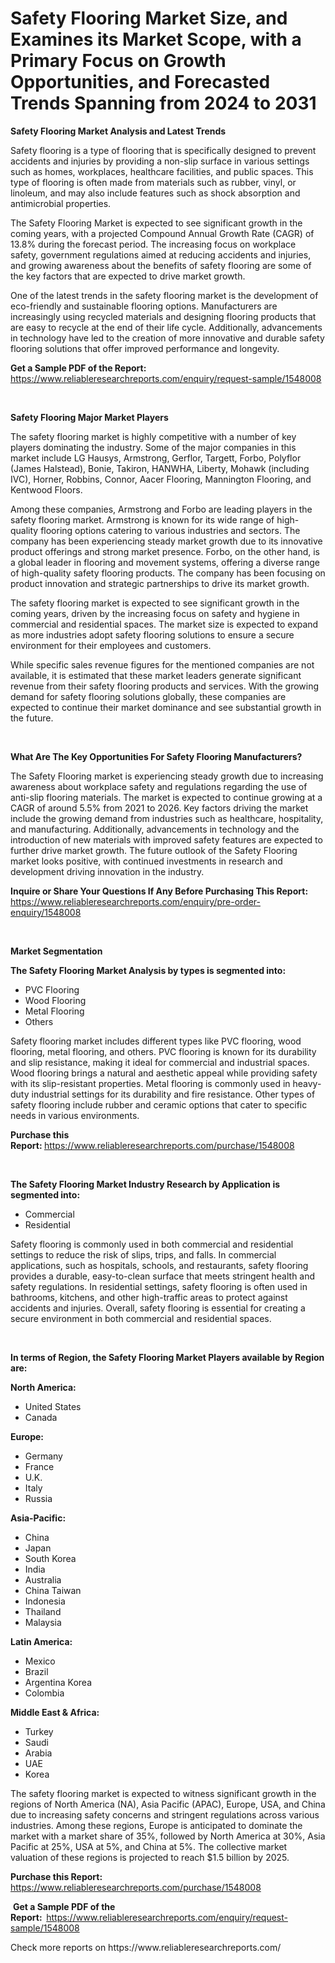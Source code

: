 <p><h1>Safety Flooring Market Size, and Examines its Market Scope, with a Primary Focus on Growth Opportunities, and Forecasted Trends Spanning from 2024 to 2031</h1></p><p><strong>Safety Flooring Market Analysis and Latest Trends</strong></p>
<p><p>Safety flooring is a type of flooring that is specifically designed to prevent accidents and injuries by providing a non-slip surface in various settings such as homes, workplaces, healthcare facilities, and public spaces. This type of flooring is often made from materials such as rubber, vinyl, or linoleum, and may also include features such as shock absorption and antimicrobial properties.</p><p>The Safety Flooring Market is expected to see significant growth in the coming years, with a projected Compound Annual Growth Rate (CAGR) of 13.8% during the forecast period. The increasing focus on workplace safety, government regulations aimed at reducing accidents and injuries, and growing awareness about the benefits of safety flooring are some of the key factors that are expected to drive market growth.</p><p>One of the latest trends in the safety flooring market is the development of eco-friendly and sustainable flooring options. Manufacturers are increasingly using recycled materials and designing flooring products that are easy to recycle at the end of their life cycle. Additionally, advancements in technology have led to the creation of more innovative and durable safety flooring solutions that offer improved performance and longevity.</p></p>
<p><strong>Get a Sample PDF of the Report:&nbsp;</strong> <a href="https://www.reliableresearchreports.com/enquiry/request-sample/1548008">https://www.reliableresearchreports.com/enquiry/request-sample/1548008</a></p>
<p>&nbsp;</p>
<p><strong>Safety Flooring Major Market Players</strong></p>
<p><p>The safety flooring market is highly competitive with a number of key players dominating the industry. Some of the major companies in this market include LG Hausys, Armstrong, Gerflor, Targett, Forbo, Polyflor (James Halstead), Bonie, Takiron, HANWHA, Liberty, Mohawk (including IVC), Horner, Robbins, Connor, Aacer Flooring, Mannington Flooring, and Kentwood Floors.</p><p>Among these companies, Armstrong and Forbo are leading players in the safety flooring market. Armstrong is known for its wide range of high-quality flooring options catering to various industries and sectors. The company has been experiencing steady market growth due to its innovative product offerings and strong market presence. Forbo, on the other hand, is a global leader in flooring and movement systems, offering a diverse range of high-quality safety flooring products. The company has been focusing on product innovation and strategic partnerships to drive its market growth.</p><p>The safety flooring market is expected to see significant growth in the coming years, driven by the increasing focus on safety and hygiene in commercial and residential spaces. The market size is expected to expand as more industries adopt safety flooring solutions to ensure a secure environment for their employees and customers.</p><p>While specific sales revenue figures for the mentioned companies are not available, it is estimated that these market leaders generate significant revenue from their safety flooring products and services. With the growing demand for safety flooring solutions globally, these companies are expected to continue their market dominance and see substantial growth in the future.</p></p>
<p>&nbsp;</p>
<p><strong>What Are The Key Opportunities For Safety Flooring Manufacturers?</strong></p>
<p><p>The Safety Flooring market is experiencing steady growth due to increasing awareness about workplace safety and regulations regarding the use of anti-slip flooring materials. The market is expected to continue growing at a CAGR of around 5.5% from 2021 to 2026. Key factors driving the market include the growing demand from industries such as healthcare, hospitality, and manufacturing. Additionally, advancements in technology and the introduction of new materials with improved safety features are expected to further drive market growth. The future outlook of the Safety Flooring market looks positive, with continued investments in research and development driving innovation in the industry.</p></p>
<p><strong>Inquire or Share Your Questions If Any Before Purchasing This Report:</strong> <a href="https://www.reliableresearchreports.com/enquiry/pre-order-enquiry/1548008">https://www.reliableresearchreports.com/enquiry/pre-order-enquiry/1548008</a></p>
<p>&nbsp;</p>
<p><strong>Market Segmentation</strong></p>
<p><strong>The Safety Flooring Market Analysis by types is segmented into:</strong></p>
<p><ul><li>PVC Flooring</li><li>Wood Flooring</li><li>Metal Flooring</li><li>Others</li></ul></p>
<p><p>Safety flooring market includes different types like PVC flooring, wood flooring, metal flooring, and others. PVC flooring is known for its durability and slip resistance, making it ideal for commercial and industrial spaces. Wood flooring brings a natural and aesthetic appeal while providing safety with its slip-resistant properties. Metal flooring is commonly used in heavy-duty industrial settings for its durability and fire resistance. Other types of safety flooring include rubber and ceramic options that cater to specific needs in various environments.</p></p>
<p><strong>Purchase this Report:&nbsp;</strong><a href="https://www.reliableresearchreports.com/purchase/1548008">https://www.reliableresearchreports.com/purchase/1548008</a></p>
<p>&nbsp;</p>
<p><strong>The Safety Flooring Market Industry Research by Application is segmented into:</strong></p>
<p><ul><li>Commercial</li><li>Residential</li></ul></p>
<p><p>Safety flooring is commonly used in both commercial and residential settings to reduce the risk of slips, trips, and falls. In commercial applications, such as hospitals, schools, and restaurants, safety flooring provides a durable, easy-to-clean surface that meets stringent health and safety regulations. In residential settings, safety flooring is often used in bathrooms, kitchens, and other high-traffic areas to protect against accidents and injuries. Overall, safety flooring is essential for creating a secure environment in both commercial and residential spaces.</p></p>
<p>&nbsp;</p>
<p><strong>In terms of Region, the Safety Flooring Market Players available by Region are:</strong></p>
<p>
    <p> <strong> North America: </strong>
        <ul>
            <li>United States</li>
            <li>Canada</li>
        </ul>
        </p> 
    <p> <strong> Europe: </strong>
        <ul>
            <li>Germany</li>
            <li>France</li>
            <li>U.K.</li>
            <li>Italy</li>
            <li>Russia</li>
        </ul>
        </p> 
    <p> <strong> Asia-Pacific: </strong>
        <ul>
            <li>China</li>
            <li>Japan</li>
            <li>South Korea</li>
            <li>India</li>
            <li>Australia</li>
            <li>China Taiwan</li>
            <li>Indonesia</li>
            <li>Thailand</li>
            <li>Malaysia</li>
        </ul>
        </p> 
    <p> <strong> Latin America: </strong>
        <ul>
            <li>Mexico</li>
            <li>Brazil</li>
            <li>Argentina Korea</li>
            <li>Colombia</li>
        </ul>
        </p> 
    <p> <strong> Middle East & Africa: </strong>
        <ul>
            <li>Turkey</li>
            <li>Saudi</li>
            <li>Arabia</li>
            <li>UAE</li>
            <li>Korea</li>
        </ul>
    </p>
    </p>
<p><p>The safety flooring market is expected to witness significant growth in the regions of North America (NA), Asia Pacific (APAC), Europe, USA, and China due to increasing safety concerns and stringent regulations across various industries. Among these regions, Europe is anticipated to dominate the market with a market share of 35%, followed by North America at 30%, Asia Pacific at 25%, USA at 5%, and China at 5%. The collective market valuation of these regions is projected to reach $1.5 billion by 2025.</p></p>
<p><strong>Purchase this Report: </strong><a href="https://www.reliableresearchreports.com/purchase/1548008">https://www.reliableresearchreports.com/purchase/1548008</a></p>
<p>&nbsp;<strong>Get a Sample PDF of the Report:&nbsp;&nbsp;</strong><a href="https://www.reliableresearchreports.com/enquiry/request-sample/1548008">https://www.reliableresearchreports.com/enquiry/request-sample/1548008</a></p>
<p><strong></strong></p>
<p>Check more reports on https://www.reliableresearchreports.com/</p>